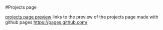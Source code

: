 #Projects page

<a href="http://username.github.io/projects">projects page preview</a> links to the preview of the projects page made with github pages https://pages.github.com/

